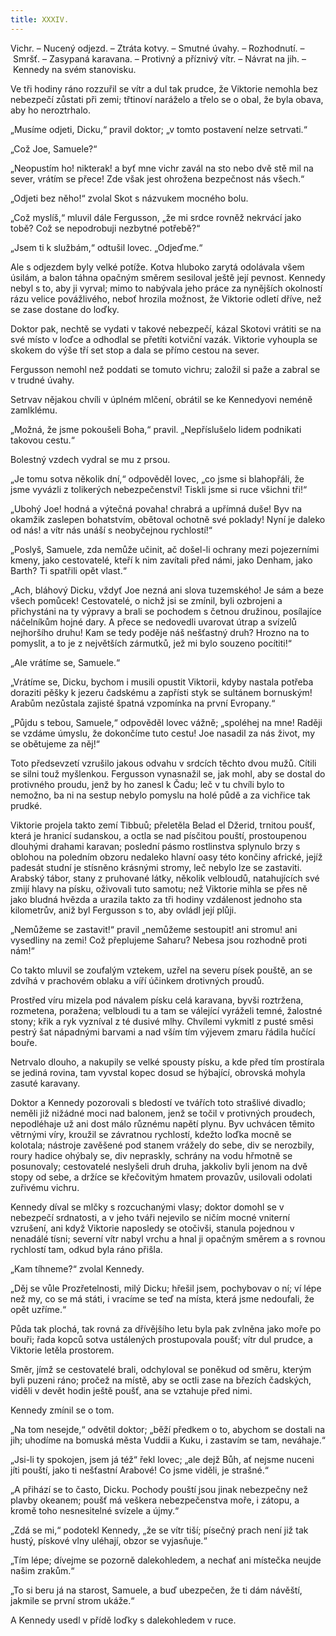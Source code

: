 ```yaml
---
title: XXXIV.
---
```


Vichr. – Nucený odjezd. – Ztráta kotvy. – Smutné úvahy. – Rozhodnutí. – Smršť. – Zasypaná karavana. – Protivný a příznivý vítr. – Návrat na jih. – Kennedy na svém stanovisku.

Ve tři hodiny ráno rozzuřil se vítr a dul tak prudce, že Viktorie nemohla bez nebezpečí zůstati při zemi; třtinoví naráželo a třelo se o obal, že byla obava, aby ho neroztrhalo.

„Musíme odjeti, Dicku,“ pravil doktor; „v tomto postavení nelze setrvati.“

„Což Joe, Samuele?“

„Neopustím ho! nikterak! a byť mne vichr zavál na sto nebo dvě stě mil na sever, vrátím se přece! Zde však jest ohrožena bezpečnost nás všech.“

„Odjeti bez něho!“ zvolal Skot s názvukem mocného bolu.

„Což myslíš,“ mluvil dále Fergusson, „že mi srdce rovněž nekrvácí jako tobě? Což se nepodrobuji nezbytné potřebě?“

„Jsem ti k službám,“ odtušil lovec. „Odjeďme.“

Ale s odjezdem byly velké potíže. Kotva hluboko zarytá odolávala všem úsilám, a balon táhna opačným směrem sesiloval ještě její pevnost. Kennedy nebyl s to, aby ji vyrval; mimo to nabývala jeho práce za nynějších okolností rázu velice povážlivého, neboť hrozila možnost, že Viktorie odletí dříve, než se zase dostane do loďky.

Doktor pak, nechtě se vydati v takové nebezpečí, kázal Skotovi vrátiti se na své místo v loďce a odhodlal se přetíti kotviční vazák. Viktorie vyhoupla se skokem do výše tří set stop a dala se přímo cestou na sever.

Fergusson nemohl než poddati se tomuto vichru; založil si paže a zabral se v trudné úvahy.

Setrvav nějakou chvíli v úplném mlčení, obrátil se ke Kennedyovi neméně zamlklému.

„Možná, že jsme pokoušeli Boha,“ pravil. „Nepříslušelo lidem podnikati takovou cestu.“

Bolestný vzdech vydral se mu z prsou.

„Je tomu sotva několik dní,“ odpověděl lovec, „co jsme si blahopřáli, že jsme vyvázli z tolikerých nebezpečenství! Tiskli jsme si ruce všichni tři!“

„Ubohý Joe! hodná a výtečná povaha! chrabrá a upřímná duše! Byv na okamžik zaslepen bohatstvím, obětoval ochotně své poklady! Nyní je daleko od nás! a vítr nás unáší s neobyčejnou rychlostí!“

„Poslyš, Samuele, zda nemůže učinit, ač došel-li ochrany mezi pojezerními kmeny, jako cestovatelé, kteří k nim zavítali před námi, jako Denham, jako Barth? Ti spatřili opět vlast.“

„Ach, bláhový Dicku, vždyť Joe nezná ani slova tuzemského! Je sám a beze všech pomůcek! Cestovatelé, o nichž jsi se zmínil, byli ozbrojeni a přichystáni na ty výpravy a brali se pochodem s četnou družinou, posílajíce náčelníkům hojné dary. A přece se nedovedli uvarovat útrap a svízelů nejhoršího druhu! Kam se tedy poděje náš nešťastný druh? Hrozno na to pomyslit, a to je z největších zármutků, jež mi bylo souzeno pocítiti!“

„Ale vrátíme se, Samuele.“

„Vrátíme se, Dicku, bychom i musili opustit Viktorii, kdyby nastala potřeba doraziti pěšky k jezeru čadskému a zapřísti styk se sultánem bornuským! Arabům nezůstala zajisté špatná vzpomínka na první Evropany.“

„Půjdu s tebou, Samuele,“ odpověděl lovec vážně; „spoléhej na mne! Raději se vzdáme úmyslu, že dokončíme tuto cestu! Joe nasadil za nás život, my se obětujeme za něj!“

Toto předsevzetí vzrušilo jakous odvahu v srdcích těchto dvou mužů. Cítili se silni touž myšlenkou. Fergusson vynasnažil se, jak mohl, aby se dostal do protivného proudu, jenž by ho zanesl k Čadu; leč v tu chvíli bylo to nemožno, ba ni na sestup nebylo pomyslu na holé půdě a za vichřice tak prudké.

Viktorie projela takto zemí Tibbuů; přeletěla Belad el Džerid, trnitou poušť, která je hranicí sudanskou, a octla se nad písčitou pouští, prostoupenou dlouhými drahami karavan; poslední pásmo rostlinstva splynulo brzy s oblohou na poledním obzoru nedaleko hlavní oasy této končiny africké, jejíž padesát studní je stísněno krásnými stromy, leč nebylo lze se zastaviti. Arabský tábor, stany z pruhované látky, několik velbloudů, natahujících své zmijí hlavy na písku, oživovali tuto samotu; než Viktorie mihla se přes ně jako bludná hvězda a urazila takto za tři hodiny vzdálenost jednoho sta kilometrův, aniž byl Fergusson s to, aby ovládl její plůji.

„Nemůžeme se zastavit!“ pravil „nemůžeme sestoupit! ani stromu! ani vysedliny na zemi! Což přeplujeme Saharu? Nebesa jsou rozhodně proti nám!“

Co takto mluvil se zoufalým vztekem, uzřel na severu písek pouště, an se zdvíhá v prachovém oblaku a víří účinkem drotivných proudů.

Prostřed víru mizela pod návalem písku celá karavana, byvši roztržena, rozmetena, poražena; velbloudi tu a tam se válející vyráželi temné, žalostné stony; křik a ryk vyzníval z té dusivé mlhy. Chvílemi vykmitl z pusté směsi pestrý šat nápadnými barvami a nad vším tím výjevem zmaru řádila hučící bouře.

Netrvalo dlouho, a nakupily se velké spousty písku, a kde před tím prostírala se jediná rovina, tam vyvstal kopec dosud se hýbající, obrovská mohyla zasuté karavany.

Doktor a Kennedy pozorovali s bledostí ve tvářích toto strašlivé divadlo; neměli již nižádné moci nad balonem, jenž se točil v protivných proudech, nepodléhaje už ani dost málo různému napětí plynu. Byv uchvácen těmito větrnými víry, kroužil se závratnou rychlostí, kdežto loďka mocně se kolotala; nástroje zavěšené pod stanem vrážely do sebe, div se nerozbily, roury hadice ohýbaly se, div nepraskly, schrány na vodu hřmotně se posunovaly; cestovatelé neslyšeli druh druha, jakkoliv byli jenom na dvě stopy od sebe, a držíce se křečovitým hmatem provazův, usilovali odolati zuřivému vichru.

Kennedy díval se mlčky s rozcuchanými vlasy; doktor domohl se v nebezpečí srdnatosti, a v jeho tváři nejevilo se ničím mocné vniterní vzrušení, ani když Viktorie naposledy se otočivši, stanula pojednou v nenadálé tísni; severní vítr nabyl vrchu a hnal ji opačným směrem a s rovnou rychlostí tam, odkud byla ráno přišla.

„Kam tíhneme?“ zvolal Kennedy.

„Děj se vůle Prozřetelnosti, milý Dicku; hřešil jsem, pochybovav o ní; ví lépe než my, co se má státi, i vracíme se teď na místa, která jsme nedoufali, že opět uzříme.“

Půda tak plochá, tak rovná za dřívějšího letu byla pak zvlněna jako moře po bouři; řada kopců sotva ustálených prostupovala poušť; vítr dul prudce, a Viktorie letěla prostorem.

Směr, jímž se cestovatelé brali, odchyloval se poněkud od směru, kterým byli puzeni ráno; pročež na místě, aby se octli zase na březích čadských, viděli v devět hodin ještě poušť, ana se vztahuje před nimi.

Kennedy zmínil se o tom.

„Na tom nesejde,“ odvětil doktor; „běží předkem o to, abychom se dostali na jih; uhodíme na bomuská města Vuddii a Kuku, i zastavím se tam, neváhaje.“

„Jsi-li ty spokojen, jsem já též“ řekl lovec; „ale dejž Bůh, ať nejsme nuceni jíti pouští, jako ti nešťastní Arabové! Co jsme viděli, je strašné.“

„A přihází se to často, Dicku. Pochody pouští jsou jinak nebezpečny než plavby okeanem; poušť má veškera nebezpečenstva moře, i zátopu, a kromě toho nesnesitelné svízele a újmy.“

„Zdá se mi,“ podotekl Kennedy, „že se vítr tiší; písečný prach není již tak hustý, pískové vlny uléhají, obzor se vyjasňuje.“

„Tím lépe; dívejme se pozorně dalekohledem, a nechať ani místečka neujde našim zrakům.“

„To si beru já na starost, Samuele, a buď ubezpečen, že ti dám návěští, jakmile se první strom ukáže.“

A Kennedy usedl v přídě loďky s dalekohledem v ruce.
